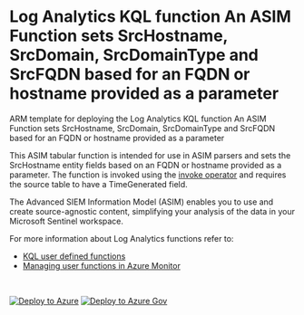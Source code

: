 # Log Analytics KQL function An ASIM Function sets SrcHostname, SrcDomain, SrcDomainType and SrcFQDN based for an FQDN or hostname provided as a parameter

ARM template for deploying the Log Analytics KQL function An ASIM Function sets SrcHostname, SrcDomain, SrcDomainType and SrcFQDN based for an FQDN or hostname provided as a parameter

This ASIM tabular function is intended for use in ASIM parsers and sets the SrcHostname entity fields based on an FQDN or hostname provided as a parameter. The function is invoked using the [invoke operator](https://docs.microsoft.com/azure/data-explorer/kusto/query/invokeoperator) and requires the source table to have a TimeGenerated field. 


The Advanced SIEM Information Model (ASIM) enables you to use and create source-agnostic content, simplifying your analysis of the data in your Microsoft Sentinel workspace.

For more information about Log Analytics functions refer to:

- [KQL user defined functions](https://docs.microsoft.com/azure/data-explorer/kusto/query/functions/user-defined-functions)
- [Managing user functions in Azure Monitor](https://docs.microsoft.com/azure/azure-monitor/logs/functions)

<br/>

[![Deploy to Azure](https://aka.ms/deploytoazurebutton)](https://portal.azure.com/#create/Microsoft.Template/https%3A%2F%2Fraw.githubusercontent.com%2FAzure%2FAzure-Sentinel%2Fmaster%2FASIM%2FLibrary%2FARM%2FASIM_ResolveSrcFQDN%2FASIM_ResolveSrcFQDN.json) [![Deploy to Azure Gov](https://aka.ms/deploytoazuregovbutton)](https://portal.azure.us/#create/Microsoft.Template/uri/https%3A%2F%2Fraw.githubusercontent.com%2FAzure%2FAzure-Sentinel%2Fmaster%2FASIM%2FLibrary%2FARM%2FASIM_ResolveSrcFQDN%2FASIM_ResolveSrcFQDN.json)
